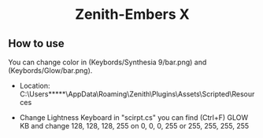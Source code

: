 <h1 align="center">Zenith-Embers X</h1>

## How to use

You can change color in (Keybords/Synthesia 9/bar.png) and (Keybords/Glow/bar.png).

- Location: C:\Users\*****\AppData\Roaming\Zenith\Plugins\Assets\Scripted\Resources

- Change Lightness Keyboard in "scirpt.cs" you can find (Ctrl+F) GLOW KB and change 128, 128, 128, 255 on 0, 0, 0, 255 or 255, 255, 255, 255
